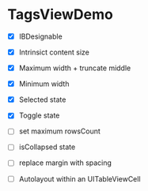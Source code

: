 #  TagsViewDemo

- [x] IBDesignable
- [x] Intrinsict content size
- [x] Maximum width + truncate middle
- [x] Minimum width
- [x] Selected state
- [x] Toggle state
- [ ] set maximum rowsCount 
- [ ] isCollapsed state
- [ ] replace margin with spacing
- [ ] Autolayout  within an UITableViewCell

